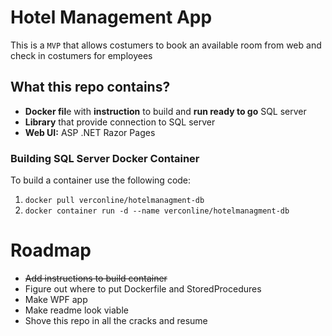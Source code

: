 # Hotel Management App
This is a `MVP` that allows costumers to book an available room 
from web and check in costumers for employees


## What this repo contains?
* **Docker fil**e with **instruction** to build and **run ready to go** SQL server
* **Library** that provide connection to SQL server
* **Web UI:** ASP .NET Razor Pages

### Building SQL Server Docker Container
To build a container use the following code: <br/>
1. `docker pull verconline/hotelmanagment-db` <br/>
2. `docker container run -d --name verconline/hotelmanagment-db`

# Roadmap
* ~~Add instructions to build container~~
* Figure out where to put Dockerfile and StoredProcedures
* Make WPF app
* Make readme look viable
* Shove this repo in all the cracks and resume
